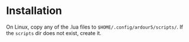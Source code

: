 # Installation

On Linux, copy any of the .lua files to `$HOME/.config/ardour5/scripts/`. If the `scripts` dir does not exist, create it.